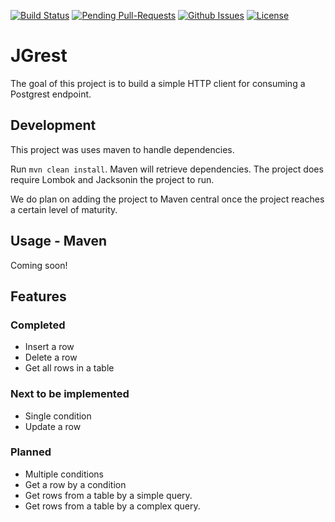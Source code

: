 [![Build Status](https://travis-ci.org/team142/jgrest.svg?branch=master)](https://travis-ci.org/team142/jgrest)
[![Pending Pull-Requests](http://githubbadges.herokuapp.com/team142/jgrest/pulls.svg?style=flat)](https://github.com/azagniotov/stubby4j/pulls)
[![Github Issues](http://githubbadges.herokuapp.com/team142/jgrest/issues.svg?style=flat)](https://github.com/azagniotov/stubby4j/issues)
[![License](http://img.shields.io/:license-mit-blue.svg?style=flat)](http://badges.mit-license.org)

# JGrest

The goal of this project is to build a simple HTTP client for consuming a Postgrest endpoint. 


## Development

This project was uses maven to handle dependencies.

Run `mvn clean install`. Maven will retrieve dependencies. The project does require Lombok and Jacksonin the project to run. 

We do plan on adding the project to Maven central once the project reaches a certain level of maturity.

## Usage - Maven

Coming soon!

## Features


### Completed

- Insert a row
- Delete a row
- Get all rows in a table

### Next to be implemented

- Single condition
- Update a row


### Planned

- Multiple conditions
- Get a row by a condition
- Get rows from a table by a simple query.
- Get rows from a table by a complex query.
